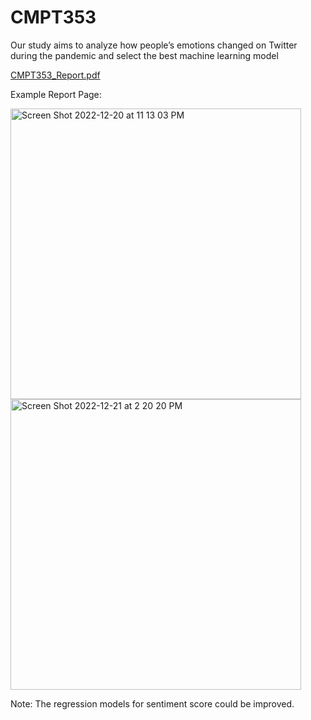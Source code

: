 # CMPT353

Our study aims to analyze how people’s emotions changed on Twitter during the pandemic and select the best machine learning model

[CMPT353_Report.pdf](https://github.com/lacey1998/CMPT353/files/10275342/CMPT353_Report.pdf)

Example Report Page:

<img width="465" alt="Screen Shot 2022-12-20 at 11 13 03 PM" src="https://user-images.githubusercontent.com/37996767/208843327-3f448403-e099-41ca-a86e-e77e2a3e0203.png">

<img width="465" alt="Screen Shot 2022-12-21 at 2 20 20 PM" src="https://user-images.githubusercontent.com/37996767/209013484-fedc4155-ad9e-4710-9c32-bd7937f6c935.png">

Note: The regression models for sentiment score could be improved.
